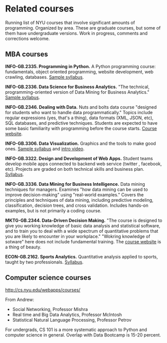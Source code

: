 # Related courses

Running list of NYU courses that involve significant amounts of programming.  Organized by area.  These are graduate courses, but some of them have undergraduate versions.  Work in progress, comments and corrections welcome.  

## MBA courses

**INFO-GB.2335. Programming in Python.**  A Python programming course:  fundamentals, object oriented programming, website development, web crawling, databases.  [Sample syllabus](http://web-docs.stern.nyu.edu/ioms/SYLLABI/Johar_INFOGB2335_Fall15.pdf).  

**INFO-GB.2336.  Data Science for Business Analytics.** "The technical, programming-oriented version of Data Mining for Business Analytics." [Sample syllabus](http://web-docs.stern.nyu.edu/ioms/SYLLABI/Provost_INFOGB2336_Fall15.pdf).

**INFO-GB.2346. Dealing with Data.**  Nuts and bolts data course "designed for students who want to handle data programmatically."  Topics include regular expressions (yes, that's a thing), data formats (XML, JSON, etc), SQL databases, and predictive techniques.  Students are expected to have some basic familiarity with programming before the course starts. [Course website](http://ipeirotis.github.io/DwD/syllabus/).

**INFO-GB.3306. Data Visualization.**  Graphics and the tools to make good ones. [Sample syllabus](http://web-docs.stern.nyu.edu/ioms/SYLLABI/Sosulski_INFOGB.3306_Fall15.pdf) and [intro video](https://youtu.be/frwl-YVtmrs).  

**INFO-GB.3322. Design and Development of Web Apps.**  Student teams  develop mobile apps connected to backend web service (twitter , facebook, etc).  Projects are graded on both technical skills and business plan.  [Syllabus](http://people.stern.nyu.edu/nwhite/WebappsF2015-MBA.pdf).

**INFO-GB.3336.  Data Mining for Business Intelligence.**  Data mining techniques for managers.  Examines "how data mining can be used to improve decision-making" using "real-world examples."  Covers the principles and techniques of data mining, including predictive modeling, classification, decision trees, and cross validation.  Includes hands-on examples, but is not primarily a coding course.  

**MKTG-GB.2344. Data-Driven Decision Making.**  "The course is designed to give you working knowledge of basic data analysis and statistical software, and to train you to deal with a wide spectrum of quantitative problems that you are likely to encounter in your workplace."  "Wokring knowledge of sotware" here does not include fundamental training. The [course website](http://www.d3mprof.com/) is a thing of beauty.

**ECON-GB.2162. Sports Analytics.**  Quantitative analysis applied to sports, taught by two professionals.  [Syllabus](http://northyardanalytics.com/ECON-GB.2162.30_Sports_Analytics_in_Practice_Syllabus.pdf).  


## Computer science courses

http://cs.nyu.edu/webapps/courses/

From Andrew:  

* Social Networking, Professor Mishra
* Real time and Big Data Analytics, Professor McIntosh
* Statistical Natural Language Processing, Professor Petrov

For undergrads, CS 101 is a more systematic approach to Python and computer science in general.  Overlap with Data Bootcamp is 15-20 percent.  
